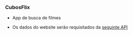 ### CubosFlix

- App de busca de filmes 

- Os dados do website serão requisitados da [seguinte API](https://tmdb-proxy.cubos-academy.workers.dev)


<link rel="stylesheet" href="https://cdn.jsdelivr.net/gh/devicons/devicon@v2.15.1/devicon.min.css">
